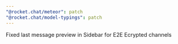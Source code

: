 ```yaml
---
"@rocket.chat/meteor": patch
"@rocket.chat/model-typings": patch
---
```


Fixed last message preview in Sidebar for E2E Ecrypted channels 
